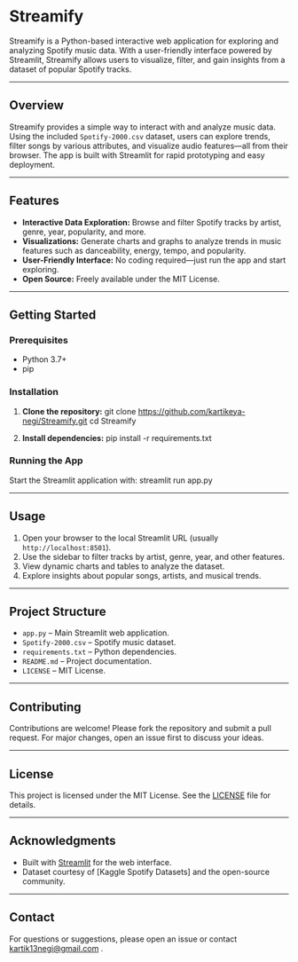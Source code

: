 # Streamify

Streamify is a Python-based interactive web application for exploring and analyzing Spotify music data. With a user-friendly interface powered by Streamlit, Streamify allows users to visualize, filter, and gain insights from a dataset of popular Spotify tracks.

---

## Overview

Streamify provides a simple way to interact with and analyze music data. Using the included `Spotify-2000.csv` dataset, users can explore trends, filter songs by various attributes, and visualize audio features—all from their browser. The app is built with Streamlit for rapid prototyping and easy deployment.

---

## Features

- **Interactive Data Exploration:** Browse and filter Spotify tracks by artist, genre, year, popularity, and more.
- **Visualizations:** Generate charts and graphs to analyze trends in music features such as danceability, energy, tempo, and popularity.
- **User-Friendly Interface:** No coding required—just run the app and start exploring.
- **Open Source:** Freely available under the MIT License.

---

## Getting Started

### Prerequisites

- Python 3.7+
- pip

### Installation

1. **Clone the repository:**
git clone https://github.com/kartikeya-negi/Streamify.git
cd Streamify


2. **Install dependencies:**
pip install -r requirements.txt


### Running the App

Start the Streamlit application with:
streamlit run app.py


---

## Usage

1. Open your browser to the local Streamlit URL (usually `http://localhost:8501`).
2. Use the sidebar to filter tracks by artist, genre, year, and other features.
3. View dynamic charts and tables to analyze the dataset.
4. Explore insights about popular songs, artists, and musical trends.

---

## Project Structure

- `app.py` – Main Streamlit web application.
- `Spotify-2000.csv` – Spotify music dataset.
- `requirements.txt` – Python dependencies.
- `README.md` – Project documentation.
- `LICENSE` – MIT License.

---

## Contributing

Contributions are welcome! Please fork the repository and submit a pull request. For major changes, open an issue first to discuss your ideas.

---

## License

This project is licensed under the MIT License. See the [LICENSE](LICENSE) file for details.

---

## Acknowledgments

- Built with [Streamlit](https://streamlit.io/) for the web interface.
- Dataset courtesy of [Kaggle Spotify Datasets] and the open-source community.

---

## Contact

For questions or suggestions, please open an issue or contact kartik13negi@gmail.com .
